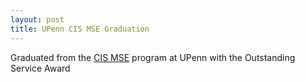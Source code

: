 ```yaml
---
layout: post
title: UPenn CIS MSE Graduation
---
```


Graduated from the [CIS MSE](https://www.cis.upenn.edu/graduate/program-offerings/mse-in-cis/) program at UPenn with the Outstanding Service Award